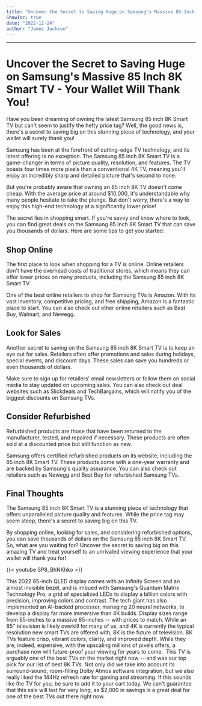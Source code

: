```yaml
---
title: "Uncover the Secret to Saving Huge on Samsung's Massive 85 Inch 8K Smart TV - Your Wallet Will Thank You!"
ShowToc: true 
date: "2022-11-24"
author: "James Jackson"
---
```

*****
# Uncover the Secret to Saving Huge on Samsung's Massive 85 Inch 8K Smart TV - Your Wallet Will Thank You!

Have you been dreaming of owning the latest Samsung 85 inch 8K Smart TV but can't seem to justify the hefty price tag? Well, the good news is, there's a secret to saving big on this stunning piece of technology, and your wallet will surely thank you!

Samsung has been at the forefront of cutting-edge TV technology, and its latest offering is no exception. The Samsung 85 inch 8K Smart TV is a game-changer in terms of picture quality, resolution, and features. The TV boasts four times more pixels than a conventional 4K TV, meaning you'll enjoy an incredibly sharp and detailed picture that's second to none.

But you're probably aware that owning an 85 inch 8K TV doesn't come cheap. With the average price at around $10,000, it's understandable why many people hesitate to take the plunge. But don't worry, there's a way to enjoy this high-end technology at a significantly lower price!

The secret lies in shopping smart. If you're savvy and know where to look, you can find great deals on the Samsung 85 inch 8K Smart TV that can save you thousands of dollars. Here are some tips to get you started:

## Shop Online

The first place to look when shopping for a TV is online. Online retailers don't have the overhead costs of traditional stores, which means they can offer lower prices on many products, including the Samsung 85 inch 8K Smart TV.

One of the best online retailers to shop for Samsung TVs is Amazon. With its vast inventory, competitive pricing, and free shipping, Amazon is a fantastic place to start. You can also check out other online retailers such as Best Buy, Walmart, and Newegg.

## Look for Sales

Another secret to saving on the Samsung 85 inch 8K Smart TV is to keep an eye out for sales. Retailers often offer promotions and sales during holidays, special events, and discount days. These sales can save you hundreds or even thousands of dollars.

Make sure to sign up for retailers' email newsletters or follow them on social media to stay updated on upcoming sales. You can also check out deal websites such as Slickdeals and TechBargains, which will notify you of the biggest discounts on Samsung TVs.

## Consider Refurbished

Refurbished products are those that have been returned to the manufacturer, tested, and repaired if necessary. These products are often sold at a discounted price but still function as new.

Samsung offers certified refurbished products on its website, including the 85 inch 8K Smart TV. These products come with a one-year warranty and are backed by Samsung's quality assurance. You can also check out retailers such as Newegg and Best Buy for refurbished Samsung TVs.

## Final Thoughts

The Samsung 85 inch 8K Smart TV is a stunning piece of technology that offers unparalleled picture quality and features. While the price tag may seem steep, there's a secret to saving big on this TV.

By shopping online, looking for sales, and considering refurbished options, you can save thousands of dollars on the Samsung 85 inch 8K Smart TV. So, what are you waiting for? Uncover the secret to saving big on this amazing TV and treat yourself to an unrivaled viewing experience that your wallet will thank you for!

{{< youtube SP8_BhNKhko >}} 



This 2022 85-inch QLED display comes with an Infinity Screen and an almost invisible bezel, and is imbued with Samsung's Quantum Matrix Technology Pro, a grid of specialized LEDs to display a billion colors with precision, improving colors and contrast. The tech giant has also implemented an AI-backed processor, managing 20 neural networks, to develop a display far more immersive than 4K builds.
Display sizes range from 65-inches to a massive 85-inches -- with prices to match. While an 85" television is likely overkill for many of us, and 4K is currently the typical resolution new smart TVs are offered with, 8K is the future of television. 8K TVs feature crisp, vibrant colors, clarity, and improved depth. While they are, indeed, expensive, with the upscaling millions of pixels offers, a purchase now will future-proof your viewing for years to come. 
This TV is arguably one of the best TVs on the market right now -- and was our top pick for our list of best 8K TVs. Not only did we take into account its surround-sound, room-filling Dolby Atmos software integration, but we also really liked the 144Hz refresh rate for gaming and streaming.
If this sounds like the TV for you, be sure to add it to your cart today. We can't guarantee that this sale will last for very long, as $2,000 in savings is a great deal for one of the best TVs out there right now.





